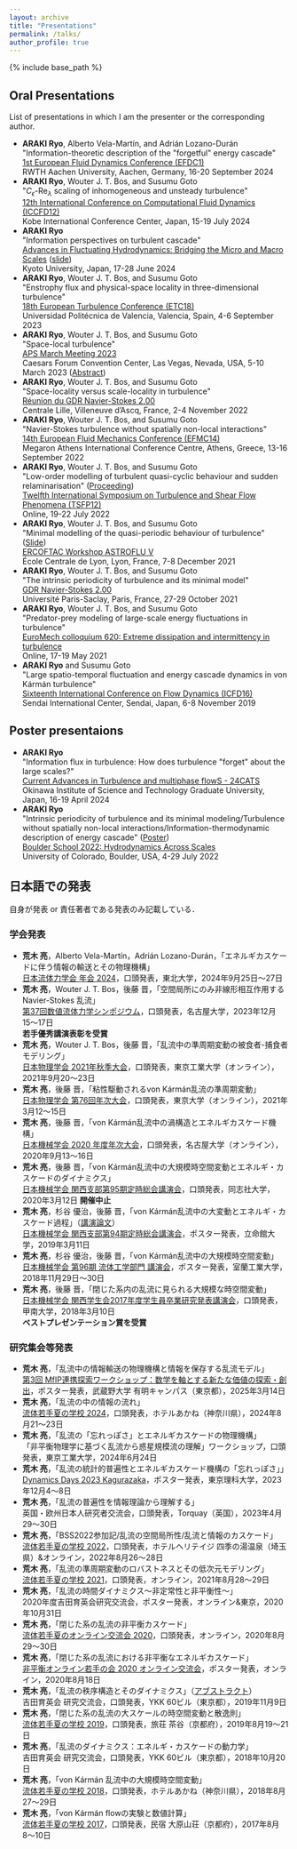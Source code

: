 ```yaml
---
layout: archive
title: "Presentations"
permalink: /talks/
author_profile: true
---
```


{% include base_path %}

## Oral Presentations

List of presentations in which I am the presenter or the corresponding author.

- **ARAKI Ryo**, Alberto Vela-Martı́n, and Adrián Lozano-Durán \
  "Information-theoretic description of the "forgetful" energy cascade" \
  [1st European Fluid Dynamics Conference (EFDC1)](https://efdc1.de/) \
  RWTH Aachen University, Aachen, Germany, 16-20 September 2024
- **ARAKI Ryo**, Wouter J. T. Bos, and Susumu Goto \
  "$C_\epsilon$-$\mathrm{Re}_\lambda$ scaling of inhomogeneous and unsteady turbulence" \
  [12th International Conference on Computational Fluid Dynamics (ICCFD12)](https://www.iccfd.org/iccfd12/) \
  Kobe International Conference Center, Japan, 15-19 July 2024
- **ARAKI Ryo** \
  "Information perspectives on turbulent cascade" \
  [Advances in Fluctuating Hydrodynamics: Bridging the Micro and Macro Scales](https://www2.yukawa.kyoto-u.ac.jp/~hydro-2024/home.html) ([slide](https://www2.yukawa.kyoto-u.ac.jp/~hydro-2024/slides/hydro2024-Araki.pdf))\
  Kyoto University, Japan, 17-28 June 2024
- **ARAKI Ryo**, Wouter J. T. Bos, and Susumu Goto \
  "Enstrophy flux and physical-space locality in three-dimensional turbulence" \
  [18th European Turbulence Conference (ETC18)](https://etc18.webs.upv.es/) \
  Universidad Politécnica de Valencia, Valencia, Spain, 4-6 September 2023
- **ARAKI Ryo**, Wouter J. T. Bos, and Susumu Goto \
  "Space-local turbulence" \
  [APS March Meeting 2023](https://march.aps.org/) \
  Caesars Forum Convention Center, Las Vegas, Nevada, USA, 5-10 March 2023 ([Abstract](https://meetings.aps.org/Meeting/MAR23/Session/S18.8))
- **ARAKI Ryo**, Wouter J. T. Bos, and Susumu Goto \
  "Space-locality versus scale-locality in turbulence" \
  [Réunion du GDR Navier-Stokes 2.00](https://gdr-turbulence.universite-lyon.fr/reunion-2022-du-gdr-ns-2-00-lille-programme-283832.kjsp) \
  Centrale Lille, Villeneuve d’Ascq, France, 2-4 November 2022
- **ARAKI Ryo**, Wouter J. T. Bos, and Susumu Goto \
  "Navier-Stokes turbulence without spatially non-local interactions" \
  [14th European Fluid Mechanics Conference (EFMC14)](https://www.erasmus.gr/microsites/1240) \
  Megaron Athens International Conference Centre, Athens, Greece, 13-16 September 2022
- **ARAKI Ryo**, Wouter J. T. Bos, and Susumu Goto \
  "Low-order modelling of turbulent quasi-cyclic behaviour and sudden relaminarisation" ([Proceeding](http://www.tsfp-conference.org/proceedings/2022/36.pdf)) \
  [Twelfth International Symposium on Turbulence and Shear Flow Phenomena (TSFP12)](https://www.tsfp12.org/) \
  Online, 19-22 July 2022
- **ARAKI Ryo**, Wouter J. T. Bos, and Susumu Goto \
  "Minimal modelling of the quasi-periodic behaviour of turbulence" ([Slide](http://chb.ec-lyon.fr/news/2021/pdf-astroflu5/araki.pdf)) \
  [ERCOFTAC Workshop ASTROFLU V](http://chb.ec-lyon.fr/news/2021/ERCOFTAC_workshop_December_7_8/) \
  École Centrale de Lyon, Lyon, France, 7-8 December 2021
- **ARAKI Ryo**, Wouter J. T. Bos, and Susumu Goto \
  "The intrinsic periodicity of turbulence and its minimal model" \
  [GDR Navier-Stokes 2.00](https://gdr-turbulence.universite-lyon.fr/reunion-2021-des-gdr-turbulence-ns2-00-173050.kjsp) \
  Université Paris-Saclay, Paris, France, 27-29 October 2021
- **ARAKI Ryo**, Wouter J. T. Bos, and Susumu Goto \
  "Predator-prey modeling of large-scale energy fluctuations in turbulence" \
  [EuroMech colloquium 620: Extreme dissipation and intermittency in turbulence](https://620.euromech.org/) \
  Online, 17-19 May 2021
- **ARAKI Ryo** and Susumu Goto \
  "Large spatio-temporal fluctuation and energy cascade dynamics in von Kármán turbulence" \
  [Sixteenth International Conference on Flow Dynamics (ICFD16)](http://www.ifs.tohoku.ac.jp/icfd2019/) \
  Sendai International Center, Sendai, Japan, 6-8 November 2019

## Poster presentaions

- **ARAKI Ryo** \
  "Information flux in turbulence: How does turbulence "forget" about the large scales?" \
  [Current Advances in Turbulence and multiphase flowS - 24CATS](https://groups.oist.jp/24cats) \
  Okinawa Institute of Science and Technology Graduate University, Japan, 16-19 April 2024
- **ARAKI Ryo** \
  "Intrinsic periodicity of turbulence and its minimal modeling/Turbulence without spatially non-local interactions/Information-thermodynamic description of energy cascade" ([Poster](https://boulderschool.yale.edu/sites/default/files/202207_boulder_poster.png)) \
  [Boulder School 2022: Hydrodynamics Across Scales](https://boulderschool.yale.edu/2022/boulder-school-2022) \
  University of Colorado, Boulder, USA, 4-29 July 2022

## 日本語での発表

自身が発表 or 責任著者である発表のみ記載している．

### 学会発表

- **荒木 亮**，Alberto Vela-Martı́n，Adrián Lozano-Durán，「エネルギカスケードに伴う情報の輸送とその物理機構」 \
  [日本流体力学会 年会 2024](https://www2.nagare.or.jp/nenkai2024/)，口頭発表，東北大学，2024年9月25日〜27日
- **荒木 亮**，Wouter J. T. Bos，後藤 晋，「空間局所にのみ非線形相互作用するNavier-Stokes 乱流」 \
  [第37回数値流体力学シンポジウム](https://www2.nagare.or.jp/cfd/cfd37/index.html)，口頭発表，名古屋大学，2023年12月15〜17日 \
  **若手優秀講演表彰を受賞**
- **荒木 亮**，Wouter J. T. Bos，後藤 晋，「乱流中の準周期変動の被食者-捕食者モデリング」 \
  [日本物理学会 2021年秋季大会](https://w4.gakkai-web.net/jps_search/2021au/index.html)，口頭発表，東京工業大学（オンライン），2021年9月20〜23日
- **荒木 亮**，後藤 晋，「粘性駆動されるvon Kármán乱流の準周期変動」 \
  [日本物理学会 第76回年次大会](https://w4.gakkai-web.net/jps_search/2021sp/index.html)，口頭発表，東京大学（オンライン），2021年3月12〜15日
- **荒木 亮**，後藤 晋，「von Kármán乱流中の渦構造とエネルギカスケード機構」 \
  [日本機械学会 2020 年度年次大会](https://jsmempd.com/conference/jsme_annual/2020/)，口頭発表，名古屋大学（オンライン），2020年9月13〜16日
- **荒木 亮**，後藤 晋，「von Kármán乱流中の大規模時空間変動とエネルギ・カスケードのダイナミクス」 \
  [日本機械学会 関西支部第95期定時総会講演会](http://conf.kansai.jsme.or.jp/ksconf20/)，口頭発表，同志社大学，2020年3月12日 **開催中止**
- **荒木 亮**，杉谷 優治，後藤 晋，「von Kármán乱流中の大変動とエネルギ・カスケード過程」（[講演論文](https://www.jstage.jst.go.jp/article/jsmekansai/2019.94/0/2019.94_P035/_article/-char/ja/)） \
  [日本機械学会 関西支部第94期定時総会講演会](http://conf.kansai.jsme.or.jp/ksconf19/)，ポスター発表，立命館大学，2019年3月11日
- **荒木 亮**，杉谷 優治，後藤 晋，「von Kármán乱流中の大規模時空間変動」 \
  [日本機械学会 第96期 流体工学部門 講演会](https://www.jsme.or.jp/conference/fedconf18/)，ポスター発表，室蘭工業大学，2018年11月29日〜30日
- **荒木 亮**，後藤 晋，「閉じた系内の乱流に見られる大規模な時空間変動」 \
  [日本機械学会 関西学生会2017年度学生員卒業研究発表講演会](http://conf.kansai.jsme.or.jp/ksconf18-2/)，口頭発表，甲南大学，2018年3月10日 \
  **ベストプレゼンテーション賞を受賞**

### 研究集会等発表

- **荒木 亮**，「乱流中の情報輸送の物理機構と情報を保存する乱流モデル」 \
  [第3回 MfIP連携探索ワークショップ：数学を軸とする新たな価値の探索・創出](https://sites.google.com/view/mfip-matching250314/)，ポスター発表，武蔵野大学 有明キャンパス（東京都），2025年3月14日
- **荒木 亮**，「乱流の中の情報の流れ」 \
  [流体若手夏の学校 2024](https://sites.google.com/view/ryutaiwakate2024/)，口頭発表，ホテルあかね（神奈川県），2024年8月21〜23日
- **荒木 亮**，「乱流の「忘れっぽさ」とエネルギカスケードの物理機構」\
  「非平衡物理学に基づく乱流から惑星規模流の理解」ワークショップ，口頭発表，東京工業大学，2024年6月24日
- **荒木 亮**，「乱流の統計的普遍性とエネルギカスケード機構の「忘れっぽさ」」 \
  [Dynamics Days 2023 Kagurazaka](https://sites.google.com/view/dynamicsdays23/)，ポスター発表，東京理科大学，2023年12月4〜8日
- **荒木 亮**，「乱流の普遍性を情報理論から理解する」 \
  英国・欧州日本人研究者交流会，口頭発表，Torquay（英国），2023年4月29〜30日
- **荒木 亮**，「BSS2022参加記/乱流の空間局所性/乱流と情報のカスケード」 \
  [流体若手夏の学校 2022](https://sites.google.com/view/ryutaiwakate2022)，口頭発表，ホテルヘリテイジ 四季の湯温泉（埼玉県）&オンライン，2022年8月26〜28日
- **荒木 亮**，「乱流の準周期変動のロバストネスとその低次元モデリング」 \
  [流体若手夏の学校 2021](https://sites.google.com/view/ryutaiwakate2021)，口頭発表，オンライン，2021年8月28〜29日
- **荒木 亮**，「乱流の時間ダイナミクス〜非定常性と非平衡性〜」 \
  2020年度吉田育英会研究交流会，ポスター発表，オンライン&東京，2020年10月31日
- **荒木 亮**，「閉じた系の乱流の非平衡カスケード」 \
  [流体若手夏のオンライン交流会 2020](https://sites.google.com/view/ryutaiwakateonline2020/)，口頭発表，オンライン，2020年8月29〜30日
- **荒木 亮**，「閉じた系の乱流における非平衡なエネルギカスケード」 \
  [非平衡オンライン若手の会 2020 オンライン交流会](https://sites.google.com/view/neo-wakate/)，ポスター発表，オンライン，2020年8月18日
- **荒木 亮**，「乱流の秩序構造とそのダイナミクス」（[アブストラクト](../files/201911_YSF_abstract.pdf)） \
  吉田育英会 研究交流会，口頭発表，YKK 60ビル（東京都），2019年11月9日
- **荒木 亮**，「閉じた系の乱流の大スケールの時空間変動と散逸則」 \
  [流体若手夏の学校 2019](https://sites.google.com/view/ryutaiwakate2019/)，口頭発表，旅荘 茶谷（京都府），2019年8月19〜21日
- **荒木 亮**，「乱流のダイナミクス：エネルギ・カスケードの動力学」 \
  吉田育英会 研究交流会，口頭発表，YKK 60ビル（東京都），2018年10月20日
- **荒木 亮**，「von Kármán 乱流中の大規模時空間変動」 \
  [流体若手夏の学校 2018](https://sites.google.com/site/ryutaiwakate2018/)，口頭発表，ホテルあかね（神奈川県），2018年8月27〜29日
- **荒木 亮**，「von Kármán flowの実験と数値計算」 \
  [流体若手夏の学校 2017](https://sites.google.com/view/ryutaiwakate2017/)，口頭発表，民宿 大原山荘（京都府），2017年8月8〜10日
